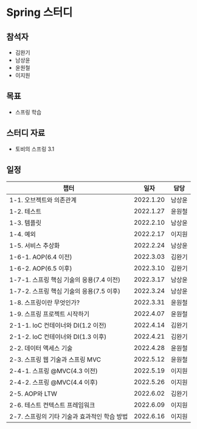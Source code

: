 # Spring 스터디 

## 참석자

- 김완기
- 남상윤
- 윤원철
- 이지원

## 목표

- 스프링 학습

## 스터디 자료

- 토비의 스프링 3.1

## 일정

|챕터|일자|담당|
|------|---|---|
|1-1. 오브젝트와 의존관계|2022.1.20|남상윤|
|1-2. 테스트|2022.1.27|윤원철|
|1-3. 템플릿|2022.2.10|남상윤|
|1-4. 예외|2022.2.17|이지원|
|1-5. 서비스 추상화|2022.2.24|남상윤|
|1-6-1. AOP(6.4 이전)|2022.3.03|김완기|
|1-6-2. AOP(6.5 이후)|2022.3.10|김완기|
|1-7-1. 스프링 핵심 기술의 응용(7.4 이전)|2022.3.17|남상윤|
|1-7-2. 스프링 핵심 기술의 응용(7.5 이후)|2022.3.24|남상윤|
|1-8. 스프링이란 무엇인가?|2022.3.31|윤원철|
|1-9. 스프링 프로젝트 시작하기|2022.4.07|윤원철|
|2-1-1. IoC 컨테이너와 DI(1.2 이전)|2022.4.14|김완기|
|2-1-2. IoC 컨테이너와 DI(1.3 이후)|2022.4.21|김완기|
|2-2. 데이터 액세스 기술|2022.4.28|윤원철|
|2-3. 스프링 웹 기술과 스프링 MVC|2022.5.12|윤원철|
|2-4-1. 스프링 @MVC(4.3 이전)|2022.5.19|이지원|
|2-4-2. 스프링 @MVC(4.4 이후)|2022.5.26|이지원|
|2-5. AOP와 LTW|2022.6.02|김완기|
|2-6. 테스트 컨텍스트 프레임워크|2022.6.09|이지원|
|2-7. 스프링의 기타 기술과 효과적인 학습 방법|2022.6.16|이지원|
